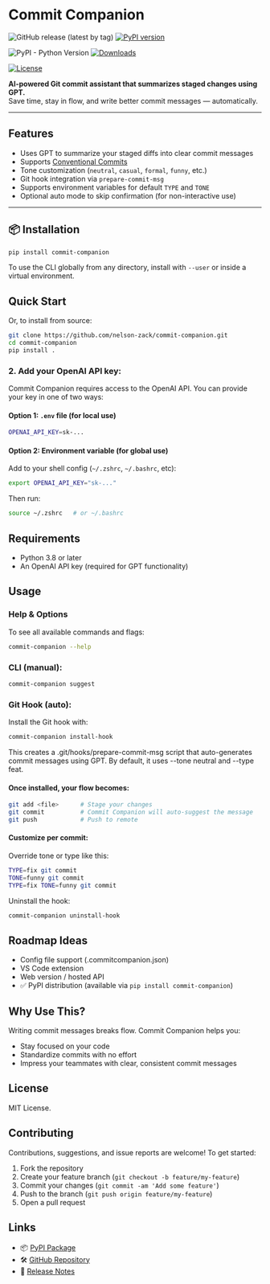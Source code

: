 # Commit Companion

![GitHub release (latest by tag)](https://img.shields.io/github/v/release/nelson-zack/commit-companion)
[![PyPI version](https://img.shields.io/pypi/v/commit-companion.svg)](https://pypi.org/project/commit-companion/)

![PyPI - Python Version](https://img.shields.io/pypi/pyversions/commit-companion)
[![Downloads](https://static.pepy.tech/badge/commit-companion)](https://pepy.tech/project/commit-companion)

[![License](https://img.shields.io/github/license/nelson-zack/commit-companion)](LICENSE)

**AI-powered Git commit assistant that summarizes staged changes using GPT.**  
Save time, stay in flow, and write better commit messages — automatically.

---

## Features

- Uses GPT to summarize your staged diffs into clear commit messages
- Supports [Conventional Commits](https://www.conventionalcommits.org/en/v1.0.0/)
- Tone customization (`neutral`, `casual`, `formal`, `funny`, etc.)
- Git hook integration via `prepare-commit-msg`
- Supports environment variables for default `TYPE` and `TONE`
- Optional auto mode to skip confirmation (for non-interactive use)

---

## 📦 Installation

```bash
pip install commit-companion
```

To use the CLI globally from any directory, install with `--user` or inside a virtual environment.

## Quick Start

Or, to install from source:

```bash
git clone https://github.com/nelson-zack/commit-companion.git
cd commit-companion
pip install .
```

### 2. Add your OpenAI API key:

Commit Companion requires access to the OpenAI API. You can provide your key in one of two ways:

#### Option 1: `.env` file (for local use)

```bash
OPENAI_API_KEY=sk-...
```

#### Option 2: Environment variable (for global use)

Add to your shell config (`~/.zshrc`, `~/.bashrc`, etc):

```bash
export OPENAI_API_KEY="sk-..."
```

Then run:

```bash
source ~/.zshrc   # or ~/.bashrc
```

## Requirements

- Python 3.8 or later
- An OpenAI API key (required for GPT functionality)

## Usage

### Help & Options

To see all available commands and flags:

```bash
commit-companion --help
```

### CLI (manual):

```bash
commit-companion suggest
```

### Git Hook (auto):

Install the Git hook with:

```bash
commit-companion install-hook
```

This creates a .git/hooks/prepare-commit-msg script that auto-generates commit messages using GPT.
By default, it uses --tone neutral and --type feat.

#### Once installed, your flow becomes:

```bash
git add <file>      # Stage your changes
git commit          # Commit Companion will auto-suggest the message
git push            # Push to remote
```

#### Customize per commit:

Override tone or type like this:

```bash
TYPE=fix git commit
TONE=funny git commit
TYPE=fix TONE=funny git commit
```

Uninstall the hook:

```bash
commit-companion uninstall-hook
```

## Roadmap Ideas

- Config file support (.commitcompanion.json)
- VS Code extension
- Web version / hosted API
- ✅ PyPI distribution (available via `pip install commit-companion`)

## Why Use This?

Writing commit messages breaks flow. Commit Companion helps you:

- Stay focused on your code
- Standardize commits with no effort
- Impress your teammates with clear, consistent commit messages

## License

MIT License.

## Contributing

Contributions, suggestions, and issue reports are welcome! To get started:

1. Fork the repository
2. Create your feature branch (`git checkout -b feature/my-feature`)
3. Commit your changes (`git commit -am 'Add some feature'`)
4. Push to the branch (`git push origin feature/my-feature`)
5. Open a pull request

## Links

- 📦 [PyPI Package](https://pypi.org/project/commit-companion/)
- 🛠 [GitHub Repository](https://github.com/nelson-zack/commit-companion)
- 📝 [Release Notes](https://github.com/nelson-zack/commit-companion/releases)
